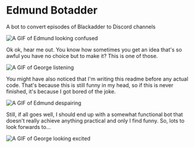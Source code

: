 # Edmund Botadder

A bot to convert episodes of Blackadder to Discord channels

![A GIF of Edmund looking confused](https://media.giphy.com/media/67GP2wryc3fYk/giphy.gif)

Ok ok, hear me out. You know how sometimes you get an idea that's so awful you have no choice but to make it? This is one of those.

![A GIF of George listening](https://media.giphy.com/media/j9JtOxBk4mAeY/giphy.gif)

You might have also noticed that I'm writing this readme before any actual code. That's because this is still funny in my head, so if this is never finished, it's because I got bored of the joke.

![A GIF of Edmund despairing](https://media1.tenor.com/images/d22eb7e7d29402f9b7c283d9a47c719d/tenor.gif?itemid=11243733)

Still, if all goes well, I should end up with a somewhat functional bot that doesn't really achieve anything practical and only I find funny. So, lots to look forwards to...

![A GIF of George looking excited](https://media.giphy.com/media/mT6XdPsmkLYPK/giphy.gif)

